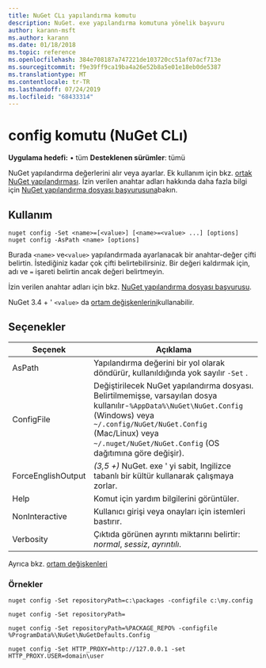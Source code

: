 ```yaml
---
title: NuGet CLı yapılandırma komutu
description: NuGet. exe yapılandırma komutuna yönelik başvuru
author: karann-msft
ms.author: karann
ms.date: 01/18/2018
ms.topic: reference
ms.openlocfilehash: 384e708187a747221de103720cc51af07acf713e
ms.sourcegitcommit: f9e39ff9ca19ba4a26e52b8a5e01e18eb0de5387
ms.translationtype: MT
ms.contentlocale: tr-TR
ms.lasthandoff: 07/24/2019
ms.locfileid: "68433314"
---
```

# <a name="config-command-nuget-cli"></a>config komutu (NuGet CLı)

**Uygulama hedefi:** &bullet; tüm **Desteklenen sürümler**: tümü

NuGet yapılandırma değerlerini alır veya ayarlar. Ek kullanım için bkz. [ortak NuGet yapılandırması](../../consume-packages/configuring-nuget-behavior.md). İzin verilen anahtar adları hakkında daha fazla bilgi için [NuGet yapılandırma dosyası başvurusuna](../nuget-config-file.md)bakın.

## <a name="usage"></a>Kullanım

```cli
nuget config -Set <name>=[<value>] [<name>=<value> ...] [options]
nuget config -AsPath <name> [options]
```

Burada `<name>` ve`<value>` yapılandırmada ayarlanacak bir anahtar-değer çifti belirtin. İstediğiniz kadar çok çifti belirtebilirsiniz. Bir değeri kaldırmak için, adı ve `=` işareti belirtin ancak değeri belirtmeyin.

İzin verilen anahtar adları için bkz. [NuGet yapılandırma dosyası başvurusu](../nuget-config-file.md).

NuGet 3.4 + ' `<value>` da [ortam değişkenlerini](cli-ref-environment-variables.md)kullanabilir.

## <a name="options"></a>Seçenekler

| Seçenek | Açıklama |
| --- | --- |
| AsPath | Yapılandırma değerini bir yol olarak döndürür, kullanıldığında yok sayılır `-Set` . |
| ConfigFile | Değiştirilecek NuGet yapılandırma dosyası. Belirtilmemişse, varsayılan dosya kullanılır-`%AppData%\NuGet\NuGet.Config` (Windows) veya `~/.config/NuGet/NuGet.Config` (Mac/Linux) veya `~/.nuget/NuGet/NuGet.Config` (OS dağıtımına göre değişir).|
| ForceEnglishOutput | *(3,5 +)* NuGet. exe ' yi sabit, Ingilizce tabanlı bir kültür kullanarak çalışmaya zorlar. |
| Help | Komut için yardım bilgilerini görüntüler. |
| NonInteractive | Kullanıcı girişi veya onayları için istemleri bastırır. |
| Verbosity | Çıktıda görünen ayrıntı miktarını belirtir: *normal*, *sessiz*, *ayrıntılı*. |

Ayrıca bkz. [ortam değişkenleri](cli-ref-environment-variables.md)

### <a name="examples"></a>Örnekler

```cli
nuget config -Set repositoryPath=c:\packages -configfile c:\my.config

nuget config -Set repositoryPath=

nuget config -Set repositoryPath=%PACKAGE_REPO% -configfile %ProgramData%\NuGet\NuGetDefaults.Config

nuget config -Set HTTP_PROXY=http://127.0.0.1 -set HTTP_PROXY.USER=domain\user
```
